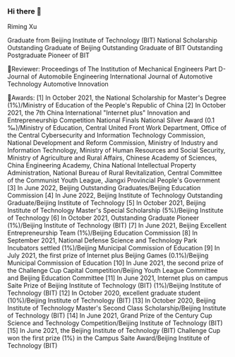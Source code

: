 ### Hi there 👋

Riming Xu

Graduate from Beijing Institute of Technology (BIT)
National Scholarship
Outstanding Graduate of Beijing
Outstanding Graduate of BIT
Outstanding Postgraduate Pioneer of BIT

🔭Reviewer:
Proceedings of The Institution of Mechanical Engineers Part D-Journal of Automobile Engineering
International Journal of Automotive Technology
Automotive Innovation

🌱Awards:
[1] In October 2021, the National Scholarship for Master's Degree (1%)/Ministry of Education of the People's Republic of China
[2] In October 2021, the 7th China International "Internet plus" Innovation and Entrepreneurship Competition National Finals National Silver Award (0.1 ‰)/Ministry of Education, Central United Front Work Department, Office of the Central Cybersecurity and Information Technology Commission, National Development and Reform Commission, Ministry of Industry and Information Technology, Ministry of Human Resources and Social Security, Ministry of Agriculture and Rural Affairs, Chinese Academy of Sciences, China Engineering Academy, China National Intellectual Property Administration, National Bureau of Rural Revitalization, Central Committee of the Communist Youth League, Jiangxi Provincial People's Government
[3] In June 2022, Beijing Outstanding Graduates/Beijing Education Commission
[4] In June 2022, Beijing Institute of Technology Outstanding Graduate/Beijing Institute of Technology
[5] In October 2021, Beijing Institute of Technology Master's Special Scholarship (5%)/Beijing Institute of Technology
[6] In October 2021, Outstanding Graduate Pioneer (1%)/Beijing Institute of Technology (BIT)
[7] In June 2021, Beijing Excellent Entrepreneurship Team (1%)/Beijing Education Commission
[8] In September 2021, National Defense Science and Technology Park Incubators settled (1%)/Beijing Municipal Commission of Education
[9] In July 2021, the first prize of Internet plus Beijing Games (0.1%)/Beijing Municipal Commission of Education
[10] In June 2021, the second prize of the Challenge Cup Capital Competition/Beijing Youth League Committee and Beijing Education Committee
[11] In June 2021, Internet plus on campus Saite Prize of Beijing Institute of Technology (BIT) (1%)/Beijing Institute of Technology (BIT)
[12] In October 2020, excellent graduate student (10%)/Beijing Institute of Technology (BIT)
[13] In October 2020, Beijing Institute of Technology Master's Second Class Scholarship/Beijing Institute of Technology (BIT)
[14] In June 2021, Grand Prize of the Century Cup Science and Technology Competition/Beijing Institute of Technology (BIT)
[15] In June 2021, the Beijing Institute of Technology (BIT) Challenge Cup won the first prize (1%) in the Campus Saite Award/Beijing Institute of Technology (BIT)

<!--
**RimingXu/RimingXu** is a ✨ _special_ ✨ repository because its `README.md` (this file) appears on your GitHub profile.

Here are some ideas to get you started:

- 🔭 I’m currently working on ...
- 🌱 I’m currently learning ...
- 👯 I’m looking to collaborate on ...
- 🤔 I’m looking for help with ...
- 💬 Ask me about ...
- 📫 How to reach me: ...
- 😄 Pronouns: ...
- ⚡ Fun fact: ...
-->
